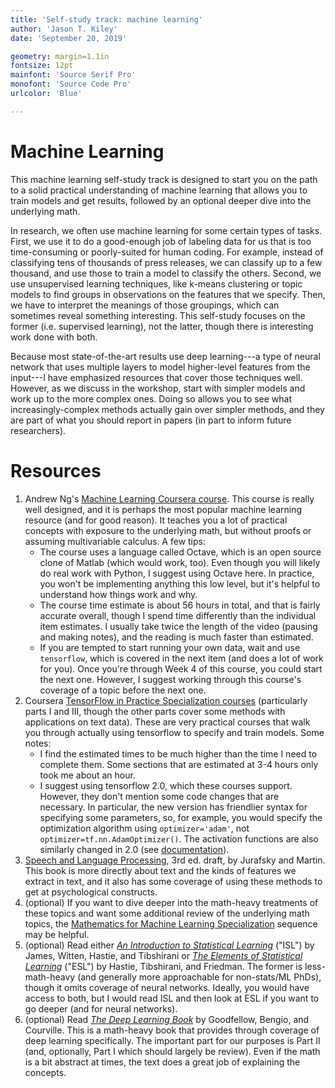 ```yaml
---
title: 'Self-study track: machine learning'
author: 'Jason T. Kiley'
date: 'September 20, 2019'

geometry: margin=1.1in
fontsize: 12pt
mainfont: 'Source Serif Pro'
monofont: 'Source Code Pro'
urlcolor: 'Blue'

---
```


# Machine Learning

This machine learning self-study track is designed to start you on the path to a solid practical understanding of machine learning that allows you to train models and get results, followed by an optional deeper dive into the underlying math.

In research, we often use machine learning for some certain types of tasks.
First, we use it to do a good-enough job of labeling data for us that is too time-consuming or poorly-suited for human coding.
For example, instead of classifying tens of thousands of press releases, we can classify up to a few thousand, and use those to train a model to classify the others.
Second, we use unsupervised learning techniques, like k-means clustering or topic models to find groups in observations on the features that we specify.
Then, we have to interpret the meanings of those groupings, which can sometimes reveal something interesting.
This self-study focuses on the former (i.e. supervised learning), not the latter, though there is interesting work done with both.

Because most state-of-the-art results use deep learning---a type of neural network that uses multiple layers to model higher-level features from the input---I have emphasized resources that cover those techniques well.
However, as we discuss in the workshop, start with simpler models and work up to the more complex ones.
Doing so allows you to see what increasingly-complex methods actually gain over simpler methods, and they are part of what you should report in papers (in part to inform future researchers).


# Resources

1. Andrew Ng's [Machine Learning Coursera course](https://www.coursera.org/learn/machine-learning). This course is really well designed, and it is perhaps the most popular machine learning resource (and for good reason). It teaches you a lot of practical concepts with exposure to the underlying math, but without proofs or assuming multivariable calculus. A few tips:
    - The course uses a language called Octave, which is an open source clone of Matlab (which would work, too). Even though you will likely do real work with Python, I suggest using Octave here. In practice, you won't be implementing anything this low level, but it's helpful to understand how things work and why.
    - The course time estimate is about 56 hours in total, and that is fairly accurate overall, though I spend time differently than the individual item estimates. I usually take twice the length of the video (pausing and making notes), and the reading is much faster than estimated.
    - If you are tempted to start running your own data, wait and use `tensorflow`, which is covered in the next item (and does a lot of work for you). Once you're through Week 4 of this course, you could start the next one. However, I suggest working through this course's coverage of a topic before the next one.
1. Coursera [TensorFlow in Practice Specialization courses](https://www.coursera.org/specializations/tensorflow-in-practice) (particularly parts I and III, though the other parts cover some methods with applications on text data). These are very practical courses that walk you through actually using tensorflow to specify and train models. Some notes:
    - I find the estimated times to be much higher than the time I need to complete them. Some sections that are estimated at 3-4 hours only took me about an hour.
    - I suggest using tensorflow 2.0, which these courses support. However, they don't mention some code changes that are necessary. In particular, the new version has friendlier syntax for specifying some parameters, so, for example, you would specify the optimization algorithm using `optimizer='adam'`, not `optimizer=tf.nn.AdamOptimizer()`. The activation functions are also similarly changed in 2.0 (see [documentation](https://www.tensorflow.org/beta/guide/migration_guide)).
1. [Speech and Language Processing](https://web.stanford.edu/~jurafsky/slp3/), 3rd ed. draft, by Jurafsky and Martin. This book is more directly about text and the kinds of features we extract in text, and it also has some coverage of using these methods to get at psychological constructs.
1. (optional) If you want to dive deeper into the math-heavy treatments of these topics and want some additional review of the underlying math topics, the [Mathematics for Machine Learning Specialization](https://www.coursera.org/specializations/mathematics-machine-learning) sequence may be helpful.
1. (optional) Read either [*An Introduction to Statistical Learning*](http://faculty.marshall.usc.edu/gareth-james/ISL/) ("ISL") by James, Witten, Hastie, and Tibshirani or [*The Elements of Statistical Learning*](https://web.stanford.edu/~hastie/ElemStatLearn/) ("ESL") by Hastie, Tibshirani, and Friedman. The former is less-math-heavy (and generally more approachable for non-stats/ML PhDs), though it omits coverage of neural networks. Ideally, you would have access to both, but I would read ISL and then look at ESL if you want to go deeper (and for neural networks).
1. (optional) Read [*The Deep Learning Book*](https://www.deeplearningbook.org) by Goodfellow, Bengio, and Courville. This is a math-heavy book that provides through coverage of deep learning specifically. The important part for our purposes is Part II (and, optionally, Part I which should largely be review). Even if the math is a bit abstract at times, the text does a great job of explaining the concepts.
